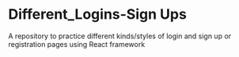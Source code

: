 # Different_Logins-Sign Ups

A repository to practice different kinds/styles of login and sign up or registration pages using React framework
